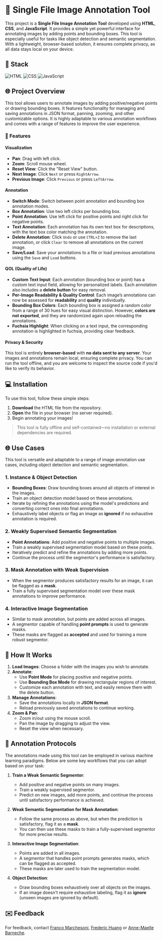 # 📍 Single File Image Annotation Tool

This project is a **Single File Image Annotation Tool** developed using **HTML**, **CSS**, and **JavaScript**. It provides a simple yet powerful interface for annotating images by adding points and bounding boxes. This tool is especially useful for tasks like object detection and semantic segmentation. With a lightweight, browser-based solution, it ensures complete privacy, as all data stays local on your device.


## 🔮 Stack

![HTML](https://img.shields.io/badge/html-E34F26?style=for-the-badge&logo=html5&logoColor=white)
![CSS](https://img.shields.io/badge/css-1572B6?style=for-the-badge&logo=css3&logoColor=white)
![JavaScript](https://img.shields.io/badge/javascript-F7DF1E?style=for-the-badge&logo=javascript&logoColor=black)


## 🌐 Project Overview

This tool allows users to annotate images by adding positive/negative points or drawing bounding boxes. It features functionality for managing and saving annotations in JSON format, panning, zooming, and other customizable options. It is highly adaptable to various annotation workflows and comes with a range of features to improve the user experience.

### 🔧 Features

#### Visualization
- **Pan**: Drag with left click.
- **Zoom**: Scroll mouse wheel.
- **Reset View**: Click the "Reset View" button.
- **Next Image**: Click `Next` or press `RightArrow`.
- **Previous Image**: Click `Previous` or press `LeftArrow`.

#### Annotation
- **Switch Mode**: Switch between point annotation and bounding box annotation modes.
- **Box Annotation**: Use two left clicks per bounding box.
- **Point Annotation**: Use left click for positive points and right click for negative points.
- **Text Annotation**: Each annotation has its own text box for descriptions, with the text box color matching the annotation.
- **Delete Annotation**: Click `Undo` or use `CTRL+Z` to remove the last annotation, or click `Clear` to remove all annotations on the current image.
- **Save/Load**: Save your annotations to a file or load previous annotations using the `Save` and `Load` buttons.

#### QOL (Quality of Life) 
- **Custom Text Input**: Each annotation (bounding box or point) has a custom text input field, allowing for personalized labels. Each annotation also includes a **delete button** for easy removal.
- **Per-Image Readability & Quality Control**: Each image’s annotations can now be assessed for **readability** and **quality** individually.
- **Bounding Box Colors**: Each bounding box is assigned a random color from a range of 30 hues for easy visual distinction. However, **colors are not exported**, and they are randomized again upon reloading the annotations.
- **Fuchsia Highlight**: When clicking on a text input, the corresponding annotation is highlighted in fuchsia, providing clear feedback.

#### Privacy & Security

This tool is entirely **browser-based** with **no data sent to any server**. Your images and annotations remain local, ensuring complete privacy. You can run the tool offline, and you are welcome to inspect the source code if you'd like to verify its behavior.


## 💻 Installation

To use this tool, follow these simple steps:

1. **Download** the HTML file from the repository.
2. **Open** the file in your browser (no server required).
3. Begin annotating your images!

> This tool is fully offline and self-contained—no installation or external dependencies are required.


## 🌐 Use Cases

This tool is versatile and adaptable to a range of image annotation use cases, including object detection and semantic segmentation.

### 1. **Instance & Object Detection**
- **Bounding Boxes**: Draw bounding boxes around all objects of interest in the images.
- Train an object detection model based on these annotations.
- Iterate by refining the annotations using the model's predictions and converting correct ones into final annotations.
- Exhaustively label objects or flag an image as **ignored** if no exhaustive annotation is required.

### 2. **Weakly Supervised Semantic Segmentation**
- **Point Annotations**: Add positive and negative points to multiple images.
- Train a weakly supervised segmentation model based on these points.
- Iteratively predict and refine the annotations by adding more points.
- Continue the process until the segmentor's performance is satisfactory.

### 3. **Mask Annotation with Weak Supervision**
- When the segmentor produces satisfactory results for an image, it can be flagged as a **mask**.
- Train a fully supervised segmentation model over these mask annotations to improve performance.

### 4. **Interactive Image Segmentation**
- Similar to mask annotation, but points are added across all images.
- A segmentor capable of handling **point prompts** is used to generate masks.
- These masks are flagged as **accepted** and used for training a more robust segmentor.


## 🎨 How It Works

1. **Load Images**: Choose a folder with the images you wish to annotate.
2. **Annotate**: 
   - Use **Point Mode** for placing positive and negative points.
   - Use **Bounding Box Mode** for drawing rectangular regions of interest.
   - Customize each annotation with text, and easily remove them with the delete button.
3. **Manage Annotations**: 
   - Save the annotations locally in **JSON format**.
   - Reload previously saved annotations to continue working.
4. **Zoom & Pan**: 
   - Zoom in/out using the mouse scroll.
   - Pan the image by dragging to adjust the view.
   - Reset the view when necessary.

## 📝 Annotation Protocols

The annotations made using this tool can be employed in various machine learning paradigms. Below are some key workflows that you can adopt based on your task:

1. **Train a Weak Semantic Segmentor**: 
   - Add positive and negative points on many images.
   - Train a weakly supervised segmentor.
   - Predict on new images, add more points, and continue the process until satisfactory performance is achieved.

2. **Weak Semantic Segmentation for Mask Annotation**: 
   - Follow the same process as above, but when the prediction is satisfactory, flag it as a **mask**.
   - You can then use these masks to train a fully-supervised segmentor for more precise results.

3. **Interactive Image Segmentation**:
   - Points are added in all images.
   - A segmentor that handles point prompts generates masks, which can be flagged as accepted.
   - These masks are later used to train the segmentation model.

4. **Object Detection**:
   - Draw bounding boxes exhaustively over all objects on the images.
   - If an image doesn't require exhaustive labeling, flag it as **ignore** (unseen images are ignored by default).


## ✉️ Feedback

For feedback, contact [Franco Marchesoni](mailto:fmarchesoni@slb.com), [Frederic Huang](mailto:fhuang5@slb.com) or [Anne-Maelle Barneche](mailto:abarneche@slb.com).
